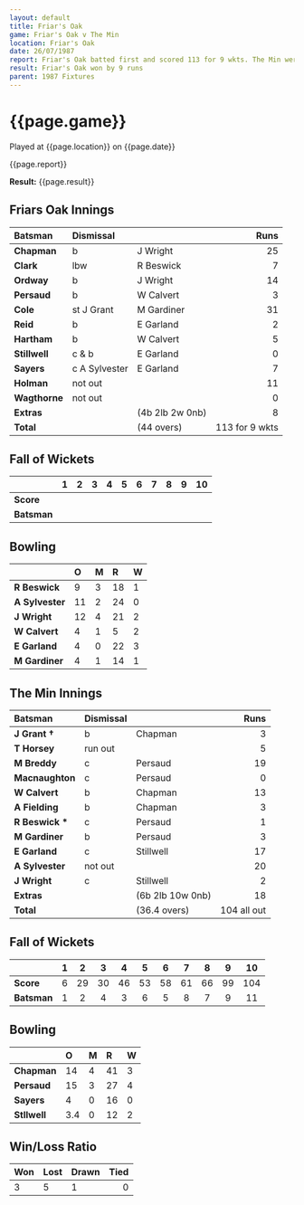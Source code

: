 ```yaml
---
layout: default
title: Friar's Oak
game: Friar's Oak v The Min
location: Friar's Oak
date: 26/07/1987
report: Friar's Oak batted first and scored 113 for 9 wkts. The Min were all out for 104
result: Friar's Oak won by 9 runs
parent: 1987 Fixtures
---
```


# {{page.game}}

Played at {{page.location}} on {{page.date}}

{{page.report}}

**Result:** {{page.result}}

## Friars Oak Innings

| Batsman | Dismissal |  | Runs |
|:---|:---|---|---:|
| **Chapman** | b | J Wright | 25 | 
| **Clark** | lbw | R Beswick | 7 | 
| **Ordway** | b | J Wright | 14 | 
| **Persaud** | b | W Calvert | 3 | 
| **Cole** | st J Grant | M Gardiner | 31 | 
| **Reid** | b | E Garland | 2 |
| **Hartham** | b | W Calvert | 5 | 
| **Stillwell** | c & b | E Garland | 0 |
| **Sayers** | c A Sylvester | E Garland | 7 | 
| **Holman** | not out |  | 11 | 
| **Wagthorne** | not out |  | 0 |
| **Extras** | | (4b 2lb 2w 0nb) | 8 | 
| **Total** | | (44 overs) | 113 for 9 wkts | 

## Fall of Wickets

| | 1 | 2 | 3 | 4 | 5 | 6 | 7 | 8 | 9 | 10 |
|---|:---:|:---:|:---:|:---:|:---:|:---:|:---:|:---:|:---:|:---:|
| **Score** |  |  |  |  |  |  |  |  |  |  |
| **Batsman** |  |  |  |  |  |  |  |  |  |  |

## Bowling

| | O | M | R | W |
|---|:---|:---|:---|:---|
| **R Beswick** | 9 | 3 | 18 | 1 | 
| **A Sylvester** | 11 | 2 | 24 | 0 | 
| **J Wright** | 12 | 4 | 21 | 2 | 
| **W Calvert** | 4 | 1 | 5 | 2 | 
| **E Garland** | 4 | 0 | 22 | 3 |
| **M Gardiner** | 4 | 1 | 14 | 1 |

## The Min Innings

| Batsman | Dismissal |  | Runs |
|:---|:---|---|---:|
| **J Grant &#8224;** | b | Chapman | 3 | 
| **T Horsey** | run out |  | 5 | 
| **M Breddy** | c | Persaud | 19 | 
| **Macnaughton** | c | Persaud | 0 | 
| **W Calvert** | b  | Chapman | 13 | 
| **A Fielding** | b | Chapman | 3 | 
| **R Beswick &#42;** | c | Persaud | 1 | 
| **M Gardiner** | b | Persaud | 3 | 
| **E Garland** | c | Stillwell | 17 | 
| **A Sylvester** | not out |  | 20 | 
| **J Wright** | c | Stillwell | 2 | 
| **Extras** | | (6b 2lb 10w 0nb) | 18 | 
| **Total** | | (36.4 overs) | 104 all out | 

## Fall of Wickets

| | 1 | 2 | 3 | 4 | 5 | 6 | 7 | 8 | 9 | 10 |
|---|:---:|:---:|:---:|:---:|:---:|:---:|:---:|:---:|:---:|:---:|
| **Score** | 6 | 29 | 30 | 46 | 53 | 58 | 61 | 66 | 99 | 104 | 
| **Batsman** | 1 | 2 | 4 | 3 | 6 | 5 | 8 | 7 | 9 | 11 | 

## Bowling

| | O | M | R | W |
|---|:---|:---|:---|:---|
| **Chapman** | 14 | 4 | 41 | 3 | 
| **Persaud** | 15 | 3 | 27 | 4 | 
| **Sayers** | 4 | 0 | 16 | 0 | 
| **Stllwell** | 3.4 | 0 | 12 | 2 | 

## Win/Loss Ratio

| Won | Lost | Drawn | Tied |
|:---|:---|:---|---:|
| 3 | 5 | 1 | 0 |